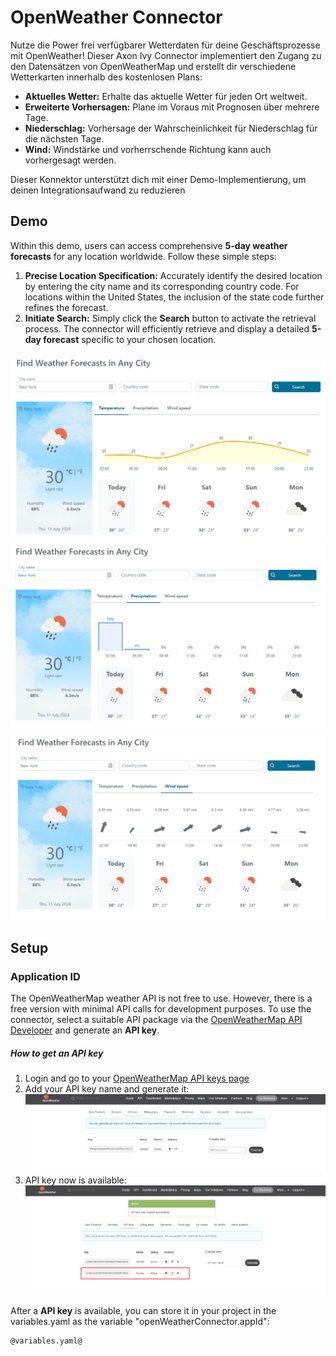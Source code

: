 # OpenWeather Connector

Nutze die Power frei verfügbarer Wetterdaten für deine Geschäftsprozesse mit OpenWeather! Dieser Axon Ivy Connector implementiert den Zugang zu den  Datensätzen von OpenWeatherMap und erstellt dir verschiedene Wetterkarten innerhalb des kostenlosen Plans:

* **Aktuelles Wetter:** Erhalte das aktuelle Wetter für jeden Ort weltweit.
* **Erweiterte Vorhersagen:** Plane im Voraus mit  Prognosen über mehrere Tage.
* **Niederschlag:** Vorhersage der Wahrscheinlichkeit für Niederschlag für die nächsten Tage.
* **Wind:** Windstärke und vorherrschende Richtung kann auch vorhergesagt werden.

Dieser Konnektor unterstützt dich mit einer Demo-Implementierung, um deinen Integrationsaufwand zu reduzieren

## Demo

Within this demo, users can access comprehensive **5-day weather forecasts** for any location worldwide. Follow these simple steps:

1. **Precise Location Specification:** Accurately identify the desired location by entering the city name and its corresponding country code. For locations within the United States, the inclusion of the state code further refines the forecast.
2. **Initiate Search:** Simply click the **Search** button to activate the retrieval process. The connector will efficiently retrieve and display a detailed **5-day forecast** specific to your chosen location.

![Demo](images/forecast-weather-demo.png)
![Demo](images/precipitation-chart.png)
![Demo](images/wind-chart.png)

## Setup

### Application ID
The OpenWeatherMap weather API is not free to use. However, there is a free version with minimal API calls for development purposes. To use the connector, select a suitable API package via the [OpenWeatherMap API Developer](https://openweathermap.org/api) and generate an **API key**.

##### How to get an API key
1. Login and go to your [OpenWeatherMap API keys page](https://home.openweathermap.org/api_keys)
2. Add your API key name and generate it:
![Register key](images/register-api-key.png)
3. API key now is available:
![Register key](images/register-successful.png)

After a **API key** is available, you can store it in your project in the variables.yaml as the variable "openWeatherConnector.appId":

```
@variables.yaml@ 
```

